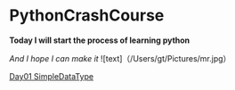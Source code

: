 # PythonCrashCourse

**Today I will start the process of learning python**

*And I hope I can make it*
![text]（/Users/gt/Pictures/mr.jpg）

[Day01 SimpleDataType](https://github.com/Liberhome/PythonCrashCourse/blob/master/SimpleDataType.md)



